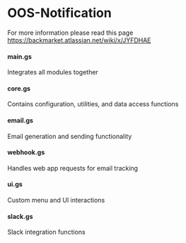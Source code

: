 # OOS-Notification
For more information please read this page https://backmarket.atlassian.net/wiki/x/JYFDHAE

#### main.gs
Integrates all modules together

#### core.gs
Contains configuration, utilities, and data access functions

#### email.gs
Email generation and sending functionality

#### webhook.gs
Handles web app requests for email tracking

#### ui.gs
Custom menu and UI interactions

#### slack.gs
Slack integration functions
